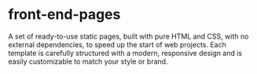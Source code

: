 # front-end-pages
A set of ready-to-use static pages, built with pure HTML and CSS, with no external dependencies, to speed up the start of web projects. Each template is carefully structured with a modern, responsive design and is easily customizable to match your style or brand.
